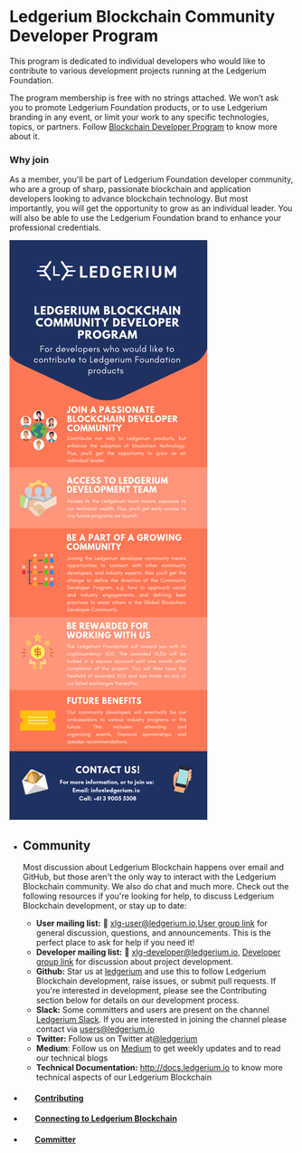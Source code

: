 # Ledgerium Blockchain Community Developer Program
This program is dedicated to individual developers who would like to contribute to various development projects running at the Ledgerium Foundation.

The program membership is free with no strings attached. We won’t ask you to promote Ledgerium Foundation products, or to use Ledgerium branding in any event, or limit your work to any specific technologies, topics, or partners. 
Follow [Blockchain Developer Program](https://medium.com/ledgerium-io/join-our-ledgerium-blockchain-developer-program-a203209f46fb) to know more about it.

### Why join
As a member, you'll be part of Ledgerium Foundation developer community, who are a group of sharp, passionate blockchain and application developers looking to advance blockchain technology.  But most importantly, you will get the opportunity to grow as an individual leader. You will also be able to use the Ledgerium Foundation brand to enhance your professional credentials.


![alt text](https://github.com/ledgerium-io/ledgeriumwiki/blob/master/opencommunity/opendevelopercommunity.jpg)

* ## Community
    Most discussion about Ledgerium Blockchain happens over email and GitHub, but those aren't the only way to interact with the Ledgerium Blockchain community. We also do chat and much more. Check out the following resources if you're looking for help, to discuss Ledgerium Blockchain development, or stay up to date:


    * __User mailing list:__  :email: xlg-user@ledgerium.io,[User group link](https://groups.google.com/a/theblockledger.net/forum/#!forum/xlg-user) for general discussion, questions, and announcements. This is the perfect place to ask for help if you need it!
    * __Developer mailing list:__  :email: xlg-developer@ledgerium.io, [Developer group link](https://groups.google.com/a/theblockledger.net/forum/#!forum/xlg-developer) for discussion about project development.
    * __Github:__ Star us at [ledgerium](https://github.com/ledgerium-io) and use this to follow Ledgerium Blockchain development, raise issues, or submit pull requests. If you're interested in development, please see the Contributing section below for details on our development process.
    * __Slack:__ Some committers and users are present on the channel [Ledgerium Slack](https://ledgerium.slack.com). If you are interested in joining the channel please contact via users@ledgerium.io
    * __Twitter:__ Follow us on Twitter at[@ledgerium](https://twitter.com/ledgerium?lang=en)
    * __Medium__: Follow us on [Medium](https://medium.com/ledgerium-io/) to get weekly updates and to read our technical blogs
    * __Technical Documentation:__ http://docs.ledgerium.io to know more technical aspects of our Ledgerium Blockchain

    
* #### &ensp;&ensp;&ensp;[Contributing](./contribute.md#Contributing)

* ####  &ensp;&ensp;&ensp;[Connecting to Ledgerium Blockchain](./LedgeriumBlockhain.md)

* #### &ensp;&ensp;&ensp;[Committer](./committer.md#Committers)